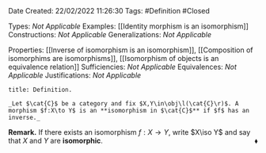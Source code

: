 <br />
<br />

Date Created: 22/02/2022 11:26:30
Tags: #Definition #Closed 

Types: _Not Applicable_
Examples: [[Identity morphism is an isomorphism]]
Constructions: _Not Applicable_
Generalizations: _Not Applicable_

Properties: [[Inverse of isomorphism is an isomorphism]], [[Composition of isomorphims are isomorphisms]], [[Isomorphism of objects is an equivalence relation]]
Sufficiencies: _Not Applicable_
Equivalences: _Not Applicable_
Justifications: _Not Applicable_

``` ad-Definition
title: Definition.

_Let $\cat{C}$ be a category and fix $X,Y\in\obj\l(\cat{C}\r)$. A morphism $f:X\to Y$ is an **isomorphism in $\cat{C}$** if $f$ has an inverse._

```

**Remark.** If there exists an isomorphism $f:X\to Y$, write $X\iso Y$ and say that $X$ and $Y$ are **isomorphic**.<span style="float:right;">$\blacklozenge$</span>
